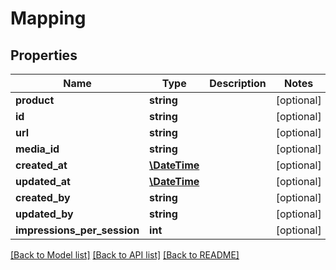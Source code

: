 # Mapping

## Properties
Name | Type | Description | Notes
------------ | ------------- | ------------- | -------------
**product** | **string** |  | [optional] 
**id** | **string** |  | [optional] 
**url** | **string** |  | [optional] 
**media_id** | **string** |  | [optional] 
**created_at** | [**\DateTime**](\DateTime.md) |  | [optional] 
**updated_at** | [**\DateTime**](\DateTime.md) |  | [optional] 
**created_by** | **string** |  | [optional] 
**updated_by** | **string** |  | [optional] 
**impressions_per_session** | **int** |  | [optional] 

[[Back to Model list]](../README.md#documentation-for-models) [[Back to API list]](../README.md#documentation-for-api-endpoints) [[Back to README]](../README.md)


